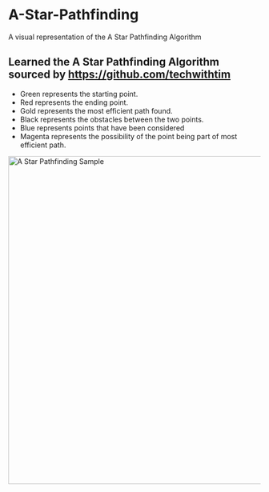 # A-Star-Pathfinding
A visual representation of the A Star Pathfinding Algorithm

## Learned the A Star Pathfinding Algorithm sourced by https://github.com/techwithtim

- Green represents the starting point.
- Red represents the ending point.
- Gold represents the most efficient path found.
- Black represents the obstacles between the two points.
- Blue represents points that have been considered
- Magenta represents the possibility of the point being part of most efficient path. 

<img width="656" alt="A Star Pathfinding Sample" src="https://user-images.githubusercontent.com/69592206/109435196-4e1f1c00-79e7-11eb-8c8f-c127c4a341a4.png">
